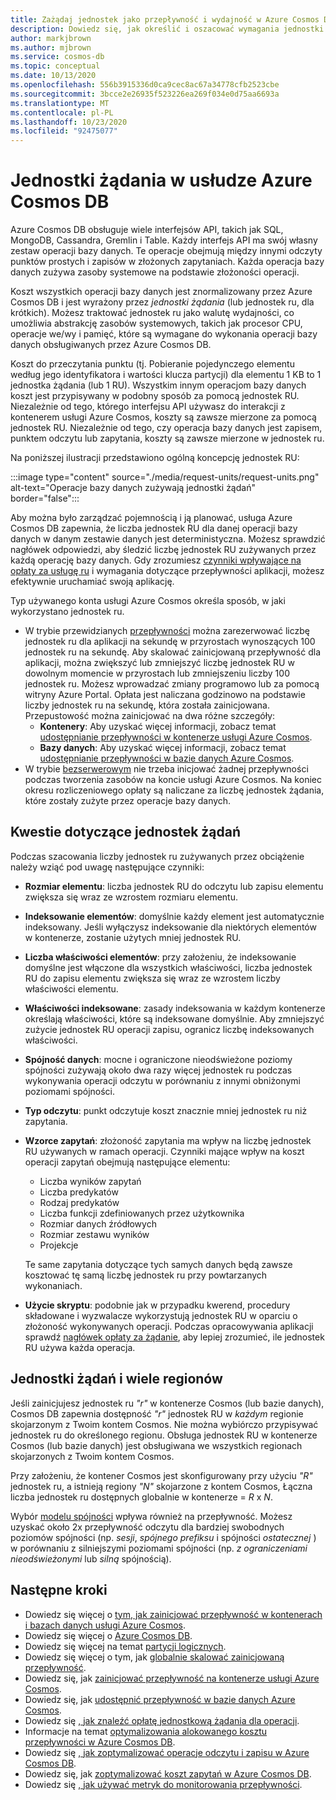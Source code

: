 ```yaml
---
title: Zażądaj jednostek jako przepływność i wydajność w Azure Cosmos DB
description: Dowiedz się, jak określić i oszacować wymagania jednostki żądań w Azure Cosmos DB
author: markjbrown
ms.author: mjbrown
ms.service: cosmos-db
ms.topic: conceptual
ms.date: 10/13/2020
ms.openlocfilehash: 556b3915336d0ca9cec8ac67a34778cfb2523cbe
ms.sourcegitcommit: 3bcce2e26935f523226ea269f034e0d75aa6693a
ms.translationtype: MT
ms.contentlocale: pl-PL
ms.lasthandoff: 10/23/2020
ms.locfileid: "92475077"
---
```

# <a name="request-units-in-azure-cosmos-db"></a>Jednostki żądania w usłudze Azure Cosmos DB

Azure Cosmos DB obsługuje wiele interfejsów API, takich jak SQL, MongoDB, Cassandra, Gremlin i Table. Każdy interfejs API ma swój własny zestaw operacji bazy danych. Te operacje obejmują między innymi odczyty punktów prostych i zapisów w złożonych zapytaniach. Każda operacja bazy danych zużywa zasoby systemowe na podstawie złożoności operacji.

Koszt wszystkich operacji bazy danych jest znormalizowany przez Azure Cosmos DB i jest wyrażony przez *jednostki żądania* (lub jednostek ru, dla krótkich). Możesz traktować jednostek ru jako walutę wydajności, co umożliwia abstrakcję zasobów systemowych, takich jak procesor CPU, operacje we/wy i pamięć, które są wymagane do wykonania operacji bazy danych obsługiwanych przez Azure Cosmos DB.

Koszt do przeczytania punktu (tj. Pobieranie pojedynczego elementu według jego identyfikatora i wartości klucza partycji) dla elementu 1 KB to 1 jednostka żądania (lub 1 RU). Wszystkim innym operacjom bazy danych koszt jest przypisywany w podobny sposób za pomocą jednostek RU. Niezależnie od tego, którego interfejsu API używasz do interakcji z kontenerem usługi Azure Cosmos, koszty są zawsze mierzone za pomocą jednostek RU. Niezależnie od tego, czy operacja bazy danych jest zapisem, punktem odczytu lub zapytania, koszty są zawsze mierzone w jednostek ru.

Na poniższej ilustracji przedstawiono ogólną koncepcję jednostek RU:

:::image type="content" source="./media/request-units/request-units.png" alt-text="Operacje bazy danych zużywają jednostki żądań" border="false":::

Aby można było zarządzać pojemnością i ją planować, usługa Azure Cosmos DB zapewnia, że liczba jednostek RU dla danej operacji bazy danych w danym zestawie danych jest deterministyczna. Możesz sprawdzić nagłówek odpowiedzi, aby śledzić liczbę jednostek RU zużywanych przez każdą operację bazy danych. Gdy zrozumiesz [czynniki wpływające na opłaty za usługę ru](request-units.md#request-unit-considerations) i wymagania dotyczące przepływności aplikacji, możesz efektywnie uruchamiać swoją aplikację.

Typ używanego konta usługi Azure Cosmos określa sposób, w jaki wykorzystano jednostek ru.

- W trybie przewidzianych [przepływności](set-throughput.md) można zarezerwować liczbę jednostek ru dla aplikacji na sekundę w przyrostach wynoszących 100 jednostek ru na sekundę. Aby skalować zainicjowaną przepływność dla aplikacji, można zwiększyć lub zmniejszyć liczbę jednostek RU w dowolnym momencie w przyrostach lub zmniejszeniu liczby 100 jednostek ru. Możesz wprowadzać zmiany programowo lub za pomocą witryny Azure Portal. Opłata jest naliczana godzinowo na podstawie liczby jednostek ru na sekundę, która została zainicjowana. Przepustowość można zainicjować na dwa różne szczegóły:
  - **Kontenery**: Aby uzyskać więcej informacji, zobacz temat [udostępnianie przepływności w kontenerze usługi Azure Cosmos](how-to-provision-container-throughput.md).
  - **Bazy danych**: Aby uzyskać więcej informacji, zobacz temat [udostępnianie przepływności w bazie danych Azure Cosmos](how-to-provision-database-throughput.md).
- W trybie [bezserwerowym](serverless.md) nie trzeba inicjować żadnej przepływności podczas tworzenia zasobów na koncie usługi Azure Cosmos. Na koniec okresu rozliczeniowego opłaty są naliczane za liczbę jednostek żądania, które zostały zużyte przez operacje bazy danych.

## <a name="request-unit-considerations"></a>Kwestie dotyczące jednostek żądań

Podczas szacowania liczby jednostek ru zużywanych przez obciążenie należy wziąć pod uwagę następujące czynniki:

- **Rozmiar elementu**: liczba jednostek RU do odczytu lub zapisu elementu zwiększa się wraz ze wzrostem rozmiaru elementu.

- **Indeksowanie elementów**: domyślnie każdy element jest automatycznie indeksowany. Jeśli wyłączysz indeksowanie dla niektórych elementów w kontenerze, zostanie użytych mniej jednostek RU.

- **Liczba właściwości elementów**: przy założeniu, że indeksowanie domyślne jest włączone dla wszystkich właściwości, liczba jednostek RU do zapisu elementu zwiększa się wraz ze wzrostem liczby właściwości elementu.

- **Właściwości indeksowane**: zasady indeksowania w każdym kontenerze określają właściwości, które są indeksowane domyślnie. Aby zmniejszyć zużycie jednostek RU operacji zapisu, ogranicz liczbę indeksowanych właściwości.

- **Spójność danych**: mocne i ograniczone nieodświeżone poziomy spójności zużywają około dwa razy więcej jednostek ru podczas wykonywania operacji odczytu w porównaniu z innymi obniżonymi poziomami spójności.

- **Typ odczytu**: punkt odczytuje koszt znacznie mniej jednostek ru niż zapytania.

- **Wzorce zapytań**: złożoność zapytania ma wpływ na liczbę jednostek RU używanych w ramach operacji. Czynniki mające wpływ na koszt operacji zapytań obejmują następujące elementu: 

  - Liczba wyników zapytań
  - Liczba predykatów
  - Rodzaj predykatów
  - Liczba funkcji zdefiniowanych przez użytkownika
  - Rozmiar danych źródłowych
  - Rozmiar zestawu wyników
  - Projekcje

  Te same zapytania dotyczące tych samych danych będą zawsze kosztować tę samą liczbę jednostek ru przy powtarzanych wykonaniach.

- **Użycie skryptu**: podobnie jak w przypadku kwerend, procedury składowane i wyzwalacze wykorzystują jednostek RU w oparciu o złożoność wykonywanych operacji. Podczas opracowywania aplikacji sprawdź [nagłówek opłaty za żądanie](./optimize-cost-reads-writes.md#measuring-the-ru-charge-of-a-request), aby lepiej zrozumieć, ile jednostek RU używa każda operacja.

## <a name="request-units-and-multiple-regions"></a>Jednostki żądań i wiele regionów

Jeśli zainicjujesz jednostek ru *"r"* w kontenerze Cosmos (lub bazie danych), Cosmos DB zapewnia dostępność *"r"* jednostek RU w *każdym* regionie skojarzonym z Twoim kontem Cosmos. Nie można wybiórczo przypisywać jednostek ru do określonego regionu. Obsługa jednostek RU w kontenerze Cosmos (lub bazie danych) jest obsługiwana we wszystkich regionach skojarzonych z Twoim kontem Cosmos.

Przy założeniu, że kontener Cosmos jest skonfigurowany przy użyciu *"R"* jednostek ru, a istnieją regiony *"N"* skojarzone z kontem Cosmos, Łączna liczba jednostek ru dostępnych globalnie w kontenerze = *R* x *N*.

Wybór [modelu spójności](consistency-levels.md) wpływa również na przepływność. Możesz uzyskać około 2x przepływność odczytu dla bardziej swobodnych poziomów spójności (np. *sesji*, *spójnego prefiksu* i spójności *ostatecznej* ) w porównaniu z silniejszymi poziomami spójności (np. *z ograniczeniami nieodświeżonymi* lub *silną* spójnością).

## <a name="next-steps"></a>Następne kroki

- Dowiedz się więcej o [tym, jak zainicjować przepływność w kontenerach i bazach danych usługi Azure Cosmos](set-throughput.md).
- Dowiedz się więcej o [Azure Cosmos DB](serverless.md).
- Dowiedz się więcej na temat [partycji logicznych](./partitioning-overview.md).
- Dowiedz się więcej o tym, jak [globalnie skalować zainicjowaną przepływność]().
- Dowiedz się, jak [zainicjować przepływność na kontenerze usługi Azure Cosmos](how-to-provision-container-throughput.md).
- Dowiedz się, jak [udostępnić przepływność w bazie danych Azure Cosmos](how-to-provision-database-throughput.md).
- Dowiedz się [, jak znaleźć opłatę jednostkową żądania dla operacji](find-request-unit-charge.md).
- Informacje na temat [optymalizowania alokowanego kosztu przepływności w Azure Cosmos DB](optimize-cost-throughput.md).
- Dowiedz się [, jak zoptymalizować operacje odczytu i zapisu w Azure Cosmos DB](optimize-cost-reads-writes.md).
- Dowiedz się, jak [zoptymalizować koszt zapytań w Azure Cosmos DB](./optimize-cost-reads-writes.md).
- Dowiedz się [, jak używać metryk do monitorowania przepływności](use-metrics.md).
